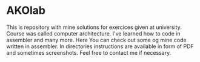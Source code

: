 # AKOlab

This is repository with mine solutions for exercices given at university. Course was called computer architecture. I've learned how to code in assembler and many more. Here You can check out some og mine code written in assembler. In directories instructions are available in form of PDF and sometimes screenshots. Feel free to contact me if necessary.
